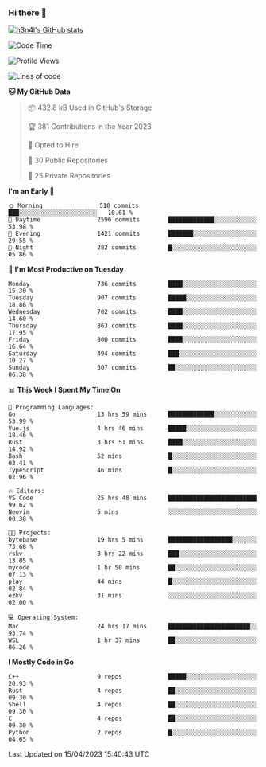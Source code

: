 ### Hi there 👋

[![h3n4l's GitHub stats](https://github-readme-stats.vercel.app/api?username=h3n4l&count_private=true&show_icons=true&theme=radical)](https://github.com/h3n4l/github-readme-stats)

<!--START_SECTION:waka-->
![Code Time](http://img.shields.io/badge/Code%20Time-1%2C134%20hrs%205%20mins-blue)

![Profile Views](http://img.shields.io/badge/Profile%20Views-1-blue)

![Lines of code](https://img.shields.io/badge/From%20Hello%20World%20I%27ve%20Written-2.7%20million%20lines%20of%20code-blue)

**🐱 My GitHub Data** 

> 📦 432.8 kB Used in GitHub's Storage 
 > 
> 🏆 381 Contributions in the Year 2023
 > 
> 💼 Opted to Hire
 > 
> 📜 30 Public Repositories 
 > 
> 🔑 25 Private Repositories 
 > 
**I'm an Early 🐤** 

```text
🌞 Morning                510 commits         ███░░░░░░░░░░░░░░░░░░░░░░   10.61 % 
🌆 Daytime                2596 commits        █████████████░░░░░░░░░░░░   53.98 % 
🌃 Evening                1421 commits        ███████░░░░░░░░░░░░░░░░░░   29.55 % 
🌙 Night                  282 commits         █░░░░░░░░░░░░░░░░░░░░░░░░   05.86 % 
```
📅 **I'm Most Productive on Tuesday** 

```text
Monday                   736 commits         ████░░░░░░░░░░░░░░░░░░░░░   15.30 % 
Tuesday                  907 commits         █████░░░░░░░░░░░░░░░░░░░░   18.86 % 
Wednesday                702 commits         ████░░░░░░░░░░░░░░░░░░░░░   14.60 % 
Thursday                 863 commits         ████░░░░░░░░░░░░░░░░░░░░░   17.95 % 
Friday                   800 commits         ████░░░░░░░░░░░░░░░░░░░░░   16.64 % 
Saturday                 494 commits         ███░░░░░░░░░░░░░░░░░░░░░░   10.27 % 
Sunday                   307 commits         ██░░░░░░░░░░░░░░░░░░░░░░░   06.38 % 
```


📊 **This Week I Spent My Time On** 

```text
💬 Programming Languages: 
Go                       13 hrs 59 mins      █████████████░░░░░░░░░░░░   53.99 % 
Vue.js                   4 hrs 46 mins       █████░░░░░░░░░░░░░░░░░░░░   18.46 % 
Rust                     3 hrs 51 mins       ████░░░░░░░░░░░░░░░░░░░░░   14.92 % 
Bash                     52 mins             █░░░░░░░░░░░░░░░░░░░░░░░░   03.41 % 
TypeScript               46 mins             █░░░░░░░░░░░░░░░░░░░░░░░░   02.96 % 

🔥 Editors: 
VS Code                  25 hrs 48 mins      █████████████████████████   99.62 % 
Neovim                   5 mins              ░░░░░░░░░░░░░░░░░░░░░░░░░   00.38 % 

🐱‍💻 Projects: 
bytebase                 19 hrs 5 mins       ██████████████████░░░░░░░   73.68 % 
rskv                     3 hrs 22 mins       ███░░░░░░░░░░░░░░░░░░░░░░   13.05 % 
mycode                   1 hr 50 mins        ██░░░░░░░░░░░░░░░░░░░░░░░   07.13 % 
play                     44 mins             █░░░░░░░░░░░░░░░░░░░░░░░░   02.84 % 
ezkv                     31 mins             ░░░░░░░░░░░░░░░░░░░░░░░░░   02.00 % 

💻 Operating System: 
Mac                      24 hrs 17 mins      ███████████████████████░░   93.74 % 
WSL                      1 hr 37 mins        ██░░░░░░░░░░░░░░░░░░░░░░░   06.26 % 
```

**I Mostly Code in Go** 

```text
C++                      9 repos             █████░░░░░░░░░░░░░░░░░░░░   20.93 % 
Rust                     4 repos             ██░░░░░░░░░░░░░░░░░░░░░░░   09.30 % 
Shell                    4 repos             ██░░░░░░░░░░░░░░░░░░░░░░░   09.30 % 
C                        4 repos             ██░░░░░░░░░░░░░░░░░░░░░░░   09.30 % 
Python                   2 repos             █░░░░░░░░░░░░░░░░░░░░░░░░   04.65 % 
```




 Last Updated on 15/04/2023 15:40:43 UTC
<!--END_SECTION:waka-->

